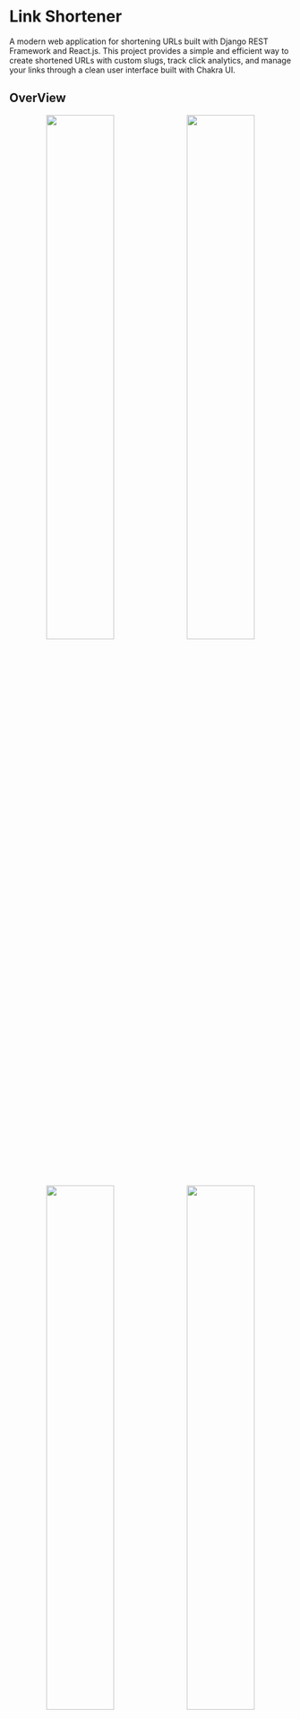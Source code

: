 # Link Shortener

A modern web application for shortening URLs built with Django REST Framework and React.js. This project provides a simple and efficient way to create shortened URLs with custom slugs, track click analytics, and manage your links through a clean user interface built with Chakra UI.

## OverView
<div align="center">
  <img src="https://github.com/user-attachments/assets/07c3bacd-7d63-4b20-9331-fa159cac9b65" width="49%" />
  <img src="https://github.com/user-attachments/assets/433cb5a8-81d8-456f-9e1e-f674f62d90e2" width="49%" />
</div>
<div align="center">
  <img src="https://github.com/user-attachments/assets/fb4349fa-1992-472f-bdc0-f4d5cf620547" width="49%" />
  <img src="https://github.com/user-attachments/assets/30c6a0af-b89d-4404-a7ba-7da3707104e8" width="49%" />
</div>
<div align="center">
  <img src="https://github.com/user-attachments/assets/bab21253-57e6-4c05-9306-e1cb43658483" width="49%" />
  <img src="https://github.com/user-attachments/assets/fb9edb88-7705-42a6-ab71-7992f2e7788e" width="49%" />
</div>

## 🚀 Features

- User authentication with JWT (Simple JWT)
- Create shortened URLs with custom slugs
- Track link click analytics
- Responsive UI built with Chakra UI
- RESTful API with Django REST Framework
- SQLite database for easy setup

## 📋 Prerequisites

Before you begin, ensure you have the following installed:
- Python (3.8 or higher)
- Node.js (14.0 or higher)
- npm (6.0 or higher)
- Git

## 🛠 Installation

### Backend Setup

1. Clone the repository
```bash
git clone https://github.com/auriorajaa/link_shortener.git
cd link_shortener
```

2. Create and activate virtual environment
```bash
# Windows
python -m venv venv
venv\Scripts\activate

# Linux/MacOS
python3 -m venv venv
source venv/bin/activate
```

3. Install Python dependencies
```bash
cd backend
pip install -r requirements.txt
```

4. Setup database
```bash
cd main
python manage.py migrate
```

5. Create superuser (admin)
```bash
python manage.py createsuperuser
```

6. Start the Django development server
```bash
python manage.py runserver
```

The backend server will start at `http://localhost:8000`

### Frontend Setup

1. Navigate to the frontend directory from the project root
```bash
cd frontend
```

2. Install dependencies
```bash
npm install
```

3. Start the development server
```bash
npm start
```

The frontend application will start at `http://localhost:3000`

## 🏗 Project Structure

```
link_shortener/
├── backend/
│   └── main/
│       ├── main/
│       │   ├── settings.py
│       │   ├── urls.py
│       │   └── wsgi.py
│       ├── linkshortener/
│       │   ├── models.py
│       │   ├── views.py
│       │   ├── urls.py
│       │   └── serializers.py
│       ├── myuser/
│       │   ├── models.py
│       │   ├── views.py
│       │   ├── urls.py
│       │   └── serializers.py
│       └── manage.py
└── frontend/
    ├── package.json
    ├── public/
    └── src/
```

## ⚙️ Backend Dependencies

The backend uses several key Django packages:
- Django REST Framework
- djangorestframework-simplejwt
- django-cors-headers

These are all included in the `requirements.txt` file.

## 🔧 Frontend Dependencies

Key frontend packages include:
- @chakra-ui/react: ^2.8.2
- react-router-dom: ^7.1.1
- jwt-decode: ^4.0.0
- framer-motion: ^6.5.1

## 🔒 Authentication

The application uses JWT (JSON Web Tokens) for authentication with the following configuration:
- Access token lifetime: 3 days
- Refresh token lifetime: 5 days
- Custom token serializer: `myuser.serializers.MyTokenObtainPairSerializer`

## 🌐 CORS Configuration

CORS is enabled for all origins in development mode. This is configured in `settings.py`:
```python
CORS_ALLOW_ALL_ORIGINS = True
```

## 💻 Development

### Running the Backend
```bash
cd backend/main
python manage.py runserver
```

### Running the Frontend
```bash
cd frontend
npm start
```

The application uses a proxy configuration to forward API requests to the backend:
```json
{
  "proxy": "http://localhost:8000"
}
```

## ⚠️ Troubleshooting

1. **CORS Issues**
   - Ensure the Django server is running on port 8000
   - Check that `CORS_ALLOW_ALL_ORIGINS = True` is set in settings.py
   - Verify the proxy setting in frontend's package.json

2. **JWT Authentication Issues**
   - Check token expiration times in settings.py
   - Ensure you're using the correct token format in requests
   - Verify SIMPLE_JWT settings in Django settings

3. **Database Issues**
   - Make sure all migrations are applied
   - Check if db.sqlite3 file exists and has proper permissions

## 🤝 Contributing

1. Fork the repository
2. Create your feature branch (`git checkout -b feature/AmazingFeature`)
3. Commit your changes (`git commit -m 'Add some AmazingFeature'`)
4. Push to the branch (`git push origin feature/AmazingFeature`)
5. Open a Pull Request

## 📝 License

This project is licensed under the MIT License.

## 👥 Author

- Aurio Raja - [GitHub](https://github.com/auriorajaa)
